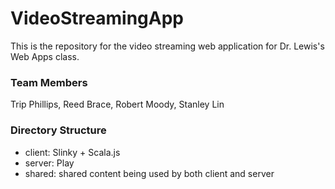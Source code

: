 # VideoStreamingApp
This is the repository for the video streaming web application for Dr. Lewis's Web Apps class.

### Team Members
Trip Phillips, Reed Brace, Robert Moody, Stanley Lin

### Directory Structure
- client: Slinky + Scala.js
- server: Play
- shared: shared content being used by both client and server